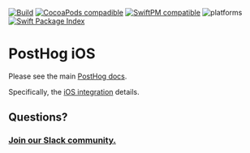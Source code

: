 [![Build](https://img.shields.io/github/actions/workflow/status/PostHog/posthog-ios/build.yml?branch=main)](https://github.com/PostHog/posthog-ios/actions/workflows/build.yml?query=branch%3Amain)
[![CocoaPods compadible](https://img.shields.io/cocoapods/v/PostHog.svg)](https://cocoapods.org/pods/PostHog)
[![SwiftPM compatible](https://img.shields.io/badge/spm-compatible-brightgreen.svg?style=flat)](https://swift.org/package-manager)
![platforms](https://img.shields.io/cocoapods/p/PostHog.svg?style=flat)
[![Swift Package Index](https://img.shields.io/endpoint?url=https%3A%2F%2Fswiftpackageindex.com%2Fapi%2Fpackages%2FPostHog%2Fposthog-ios%2Fbadge%3Ftype%3Dswift-versions)](https://swiftpackageindex.com/PostHog/posthog-ios)

# PostHog iOS

Please see the main [PostHog docs](https://posthog.com/docs).

Specifically, the [iOS integration](https://posthog.com/docs/integrations/ios-integration) details.

## Questions?

### [Join our Slack community.](https://join.slack.com/t/posthogusers/shared_invite/enQtOTY0MzU5NjAwMDY3LTc2MWQ0OTZlNjhkODk3ZDI3NDVjMDE1YjgxY2I4ZjI4MzJhZmVmNjJkN2NmMGJmMzc2N2U3Yjc3ZjI5NGFlZDQ)
